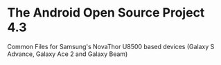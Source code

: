 The Android Open Source Project 4.3
===================================

Common Files for Samsung's NovaThor U8500 based devices (Galaxy S Advance, Galaxy Ace 2 and Galaxy Beam)
